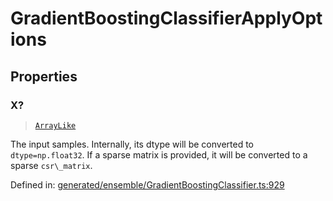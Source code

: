 # GradientBoostingClassifierApplyOptions

## Properties

### X?

> [`ArrayLike`](../types/ArrayLike.md)

The input samples. Internally, its dtype will be converted to `dtype=np.float32`. If a sparse matrix is provided, it will be converted to a sparse `csr\_matrix`.

Defined in:  [generated/ensemble/GradientBoostingClassifier.ts:929](https://github.com/transitive-bullshit/scikit-learn-ts/blob/92ab806/packages/sklearn/src/generated/ensemble/GradientBoostingClassifier.ts#L929)
